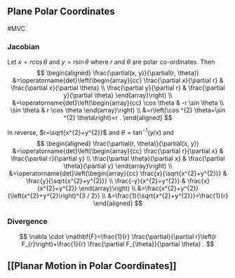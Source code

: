## Plane Polar Coordinates
#MVC 
### Jacobian
Let $x=r \cos \theta$ and $y=r \sin \theta$ where $r$ and $\theta$ are polar co-ordinates. Then
$$
\begin{aligned}
\frac{\partial(x, y)}{\partial(r, \theta)} &=\operatorname{det}\left(\begin{array}{cc}
\frac{\partial x}{\partial r} & \frac{\partial x}{\partial \theta} \\
\frac{\partial y}{\partial r} & \frac{\partial y}{\partial \theta}
\end{array}\right) \\
&=\operatorname{det}\left(\begin{array}{cc}
\cos \theta & -r \sin \theta \\
\sin \theta & r \cos \theta
\end{array}\right) \\
&=r\left(\cos ^{2} \theta+\sin ^{2} \theta\right)=r .
\end{aligned}
$$

In reverse, $r=\sqrt{x^{2}+y^{2}}$ and $\theta=\tan ^{-1}(y / x)$ and
$$
\begin{aligned}
\frac{\partial(r, \theta)}{\partial(x, y)} &=\operatorname{det}\left(\begin{array}{cc}
\frac{\partial r}{\partial x} & \frac{\partial r}{\partial y} \\
\frac{\partial \theta}{\partial x} & \frac{\partial \theta}{\partial y}
\end{array}\right) \\
&=\operatorname{det}\left(\begin{array}{cc}
\frac{x}{\sqrt{x^{2}+y^{2}}} & \frac{y}{\sqrt{x^{2}+y^{2}}} \\
\frac{-y}{x^{2}+y^{2}} & \frac{x}{x^{2}+y^{2}}
\end{array}\right) \\
&=\frac{x^{2}+y^{2}}{\left(x^{2}+y^{2}\right)^{3 / 2}} \\
&=\frac{1}{\sqrt{x^{2}+y^{2}}}=\frac{1}{r}
\end{aligned}
$$
### Divergence
$$
\nabla \cdot \mathbf{F}=\frac{1}{r} \frac{\partial}{\partial r}\left(r F_{r}\right)+\frac{1}{r} \frac{\partial F_{\theta}}{\partial \theta} .
$$

## [[Planar Motion in Polar Coordinates]]